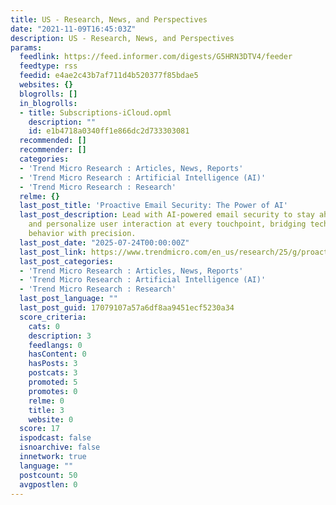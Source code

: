 ```yaml
---
title: US - Research, News, and Perspectives
date: "2021-11-09T16:45:03Z"
description: US - Research, News, and Perspectives
params:
  feedlink: https://feed.informer.com/digests/G5HRN3DTV4/feeder
  feedtype: rss
  feedid: e4ae2c43b7af711d4b520377f85bdae5
  websites: {}
  blogrolls: []
  in_blogrolls:
  - title: Subscriptions-iCloud.opml
    description: ""
    id: e1b4718a0340ff1e866dc2d733303081
  recommended: []
  recommender: []
  categories:
  - 'Trend Micro Research : Articles, News, Reports'
  - 'Trend Micro Research : Artificial Intelligence (AI)'
  - 'Trend Micro Research : Research'
  relme: {}
  last_post_title: 'Proactive Email Security: The Power of AI'
  last_post_description: Lead with AI-powered email security to stay ahead of attackers
    and personalize user interaction at every touchpoint, bridging technology and
    behavior with precision.
  last_post_date: "2025-07-24T00:00:00Z"
  last_post_link: https://www.trendmicro.com/en_us/research/25/g/proactive-email-security.html
  last_post_categories:
  - 'Trend Micro Research : Articles, News, Reports'
  - 'Trend Micro Research : Artificial Intelligence (AI)'
  - 'Trend Micro Research : Research'
  last_post_language: ""
  last_post_guid: 17079107a57a6df8aa9451ecf5230a34
  score_criteria:
    cats: 0
    description: 3
    feedlangs: 0
    hasContent: 0
    hasPosts: 3
    postcats: 3
    promoted: 5
    promotes: 0
    relme: 0
    title: 3
    website: 0
  score: 17
  ispodcast: false
  isnoarchive: false
  innetwork: true
  language: ""
  postcount: 50
  avgpostlen: 0
---
```

